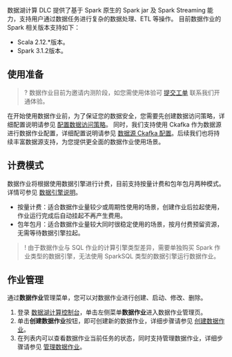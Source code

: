 数据湖计算 DLC 提供了基于 Spark 原生的 Spark jar 及 Spark Streaming 能力，支持用户通过数据任务进行复杂的数据处理、ETL 等操作。
目前数据作业的 Spark 相关版本支持如下：
- Scala 2.12.*版本。
- Spark 3.1.2版本。

## 使用准备
>? 数据作业目前为邀请内测阶段，如您需使用体验可 [提交工单](https://console.cloud.tencent.com/workorder/category) 联系我们开通体验。
>
在开始使用数据作业前，为了保证您的数据安全，您需要先创建数据访问策略，详细配置说明请参见 [配置数据访问策略](https://cloud.tencent.com/document/product/1342/74583)。
同时，我们支持使用 Ckafka 作为数据源进行数据作业配置，详细配置说明请参见 [数据源 Ckafka 配置](https://cloud.tencent.com/document/product/1342/74586)。后续我们也将持续丰富数据源支持，为您提供更全面的数据作业使用场景。

## 计费模式
数据作业将根据使用数据引擎进行计费，目前支持按量计费和包年包月两种模式。详情可参见 [数据引擎说明](https://cloud.tencent.com/document/product/1342/74173)。
- 按量计费：适合数据作业量较少或周期性使用的场景，创建作业后拉起使用，作业运行完成后自动挂起不再产生费用。
- 包年包月：适合数据作业量较大同时很稳定使用的场景，按月付费预留资源，无需等待数据引擎拉起。
>! 由于数据作业与 SQL 作业的计算引擎类型差异，需要单独购买 Spark 作业类型的数据引擎，无法使用 SparkSQL 类型的数据引擎运行数据作业。
>

## 作业管理
通过**数据作业**管理菜单，您可以对数据作业进行创建、启动、修改、删除。
1. 登录 [数据湖计算控制台](https://console.cloud.tencent.com/dlc)，单击左侧菜单**数据作业**进入数据作业管理页。
2. 单击**创建数据作业**按钮，即可创建新的数据作业，详细步骤请参见 [创建数据作业](https://cloud.tencent.com/document/product/1342/74584)。
3. 在列表内可以查看数据作业当前任务的状态，同时支持管理数据作业，详细步骤请参见 [管理数据作业](https://cloud.tencent.com/document/product/1342/74585)。
